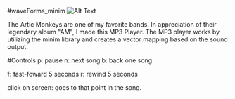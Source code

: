 #waveForms_minim
![Alt Text](https://github.com/ross-abramson/Processing/blob/master/waveForms_minim/readme-images/Wave-forms-HD.gif)

The Artic Monkeys are one of my favorite bands. In appreciation of their legendary album "AM", I made this MP3 Player.
The MP3 player works by utilizing the minim library and creates a vector mapping based on the sound output.

#Controls
p: pause
n: next song
b: back one song

f: fast-foward 5 seconds
r: rewind 5 seconds

click on screen: goes to that point in the song.

